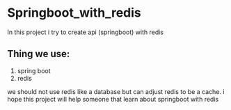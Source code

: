 # Springboot_with_redis

  In this project i try to create api (springboot) with redis
  
## Thing we use:
  1. spring boot 
  2. redis 
  
  we should not use redis like a database but can adjust redis to be a cache.
  i hope this project will help someone that learn about springboot with redis
